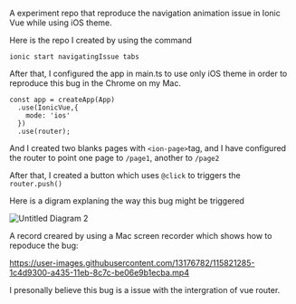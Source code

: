 

A experiment repo that reproduce the navigation animation issue in Ionic Vue while using iOS theme.

Here is the repo I created by using the command

```
ionic start navigatingIssue tabs
```


After that, I configured the app in main.ts to use only iOS theme in order to reproduce this bug in the Chrome on my Mac.

```
const app = createApp(App)
  .use(IonicVue,{
    mode: 'ios'
  })
  .use(router);
```

And I created two blanks pages with `<ion-page>`tag, and I have configured the router to point one page to `/page1`, another to `/page2`

After that, I created a button which uses `@click` to triggers the `router.push()` 

Here is a digram explaning the way this bug might be triggered

![Untitled Diagram 2](https://user-images.githubusercontent.com/13176782/115822065-7ef35e80-a436-11eb-879f-248fa2e70650.png)


A record creared by using a Mac screen recorder which shows how to repoduce the bug:

https://user-images.githubusercontent.com/13176782/115821285-1c4d9300-a435-11eb-8c7c-be06e9b1ecba.mp4

I presonally believe this bug is a issue with the intergration of vue router.
